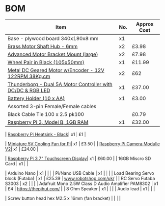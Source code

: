 # BOM
| Item                                               | No. | Approx Cost |
| -------------------------------------------------- | ----| ----------- |
| Base - plywood board 340x180x8 mm                  | x1  |             |
| [Brass Motor Shaft Hub - 6mm](https://www.modmypi.com/motors-mounts-and-wheels-1140/hub-6mm)                        | x2  | £3.98 |
| [Advanced Motor Bracket Mount (large)](https://www.modmypi.com/motors-mounts-and-wheels-1140/advanced-motor-bracket-mount-large)               | x2  | £7.98       |
| [Wheel Pair in Black (105x50mm)](https://www.modmypi.com/motors-mounts-and-wheels-1140/wheel-pair-in-black-105mm-x-50mm-) | x1 | £11.99|
| [Metal DC Geared Motor w/Encoder - 12V 122RPM 38Kg.cm](https://thepihut.com/products/metal-dc-geared-motor-w-encoder-12v-122rpm-38kg-cm)| x2  | £62 |
| [Thunderborg - Dual 5A Motor Controller with DC/DC & RGB LED](https://www.modmypi.com/motor-control-1135/thunderborg)| x1  | £37.00 |
| [Battery Holder (10 x AA)](https://www.modmypi.com/raspberry-pi/robotics-and-motor-controllers-392/battery-snaps-and-boxes-1165/10aa-holder) | x1 | £3.00 |
| Assorted 3-pin Female/Female cables                |     |             | 
| Black Cable Tie 100 x 2.5 pk100                    |     |  £0.79      |
| [Raspberry Pi 3, Model B, 1GB RAM](https://thepihut.com/collections/raspberry-pi/products/raspberry-pi-3-model-b)| x1  |  £32.00|

| [Raspberry Pi Heatsink - Black](https://thepihut.com/products/raspberry-pi-heatsink)| x1  | £1 |

| [Miniature 5V Cooling Fan for Pi](https://thepihut.com/products/adafruit-miniature-5v-cooling-fan-for-raspberry-pi-and-other-computers)| x1  | £3.50 |
| [Raspberry Pi Camera Modulle V2](https://thepihut.com/products/raspberry-pi-camera-module)| x1  | £24.00 |

| [Raspberry Pi 3 7" Touchscreen Display](https://thepihut.com/products/official-raspberry-pi-7-touchscreen-display)| x1  | £60.00 | 
| 16GB Miscro SD Card                                | x1  |             |

| Arduino Nano                                       | x1  |             |                       |
| Pi/Nano USB Cable                                  | x1  |             |                       |
| Load Bearing Servo block (Futaba)                  | x1  | £25.39      | www.robotshop.com/uk/ |
| RC Servo Futaba S3003                              | x2  |             |                       |
| Adafruit Mono 2.5W Class D Audio Amplifier PAM8302 | x1  | £4          | https://thepihut.com/ |
| 8 Ohm Speaker                                      | x1  |             |                       |
| Audio lead                                         | x1  |             |                       |

| Screw button head hex M2.5 x 16mm (fan bracket)    |     |             |                       |
